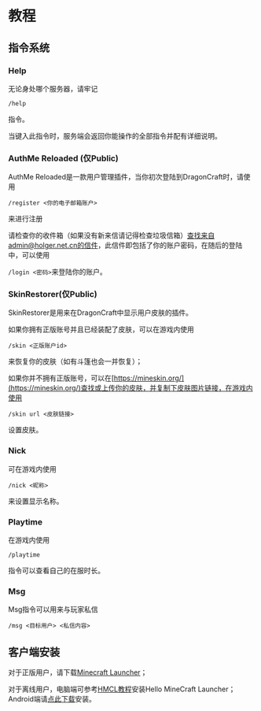 # 教程

## 指令系统

### Help

无论身处哪个服务器，请牢记

`/help`

指令。

当键入此指令时，服务端会返回你能操作的全部指令并配有详细说明。

### AuthMe Reloaded (仅Public)

AuthMe Reloaded是一款用户管理插件，当你初次登陆到DragonCraft时，请使用

`/register <你的电子邮箱账户>` 

来进行注册

请检查你的收件箱（如果没有新来信请记得检查垃圾信箱）查找来自admin@holger.net.cn的信件，此信件即包括了你的账户密码，在随后的登陆中，可以使用

`/login <密码>`来登陆你的账户。

### SkinRestorer(仅Public)

SkinRestorer是用来在DragonCraft中显示用户皮肤的插件。

如果你拥有正版账号并且已经装配了皮肤，可以在游戏内使用

`/skin <正版账户id>`

来恢复你的皮肤（如有斗篷也会一并恢复）；

如果你并不拥有正版账号，可以在[https://mineskin.org/](https://mineskin.org/)查找或上传你的皮肤，并复制下皮肤图片链接，在游戏内使用

`/skin url <皮肤链接>`

设置皮肤。

### Nick

可在游戏内使用

`/nick <昵称>`

来设置显示名称。

### Playtime

在游戏内使用

`/playtime`

指令可以查看自己的在服时长。

### Msg

Msg指令可以用来与玩家私信

`/msg <目标用户> <私信内容>`



## 客户端安装

对于正版用户，请下载[Minecraft Launcher](https://www.minecraft.net/en-us/download)；

对于离线用户，电脑端可参考[HMCL教程](https://zhuanlan.zhihu.com/p/162956855)安装Hello MineCraft Launcher；Android端请[点此下载](https://link.jscdn.cn/sharepoint/aHR0cHM6Ly93ZWJsb2djb21tLW15LnNoYXJlcG9pbnQuY29tLzp1Oi9nL3BlcnNvbmFsL2hvbGdlcmh1b193ZWJsb2djb21tX2x0ZC9FVW8wUXF3MjZ2QkhoYmtGcFlZcVRJd0JGcy1WZFNaMWlGa0hrLVVSZDRRZ0JRP2U9QWNmSkxC.apk)安装。

